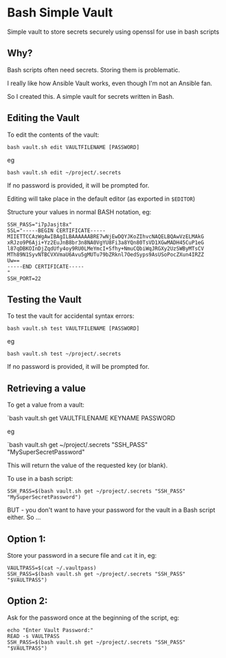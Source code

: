 # Bash Simple Vault

Simple vault to store secrets securely using openssl for use in bash scripts

## Why?

Bash scripts often need secrets. Storing them is problematic.

I really like how Ansible Vault works, even though I'm not an Ansible fan.

So I created this. A simple vault for secrets written in Bash.


## Editing the Vault

To edit the contents of the vault:

`bash vault.sh edit VAULTFILENAME [PASSWORD]`

eg

`bash vault.sh edit ~/project/.secrets`

If no password is provided, it will be prompted for.

Editing will take place in the default editor (as exported in `$EDITOR`)

Structure your values in normal BASH notation, eg:

```
SSH_PASS="i7pJasjt8x"
SSL="-----BEGIN CERTIFICATE-----
MIIETTCCAzWgAwIBAgILBAAAAAABRE7wNjEwDQYJKoZIhvcNAQELBQAwVzELMAkG
xRJzo9P6Aji+Yz2EuJnB8br3n8NA0VgYU8Fi3a8YQn80TsVD1XGwMADH45CuP1eG
l87qDBKOInDjZqdUfy4oy9RU0LMeYmcI+Sfhy+NmuCQbiWqJRGXy2UzSWByMTsCV
MTh89N1SyvNTBCVXVmaU6Avu5gMUTu79bZRknl7OedSyps9AsUSoPocZXun4IRZZ
Uw==
-----END CERTIFICATE-----
"
SSH_PORT=22
```

## Testing the Vault

To test the vault for accidental syntax errors:

`bash vault.sh test VAULTFILENAME [PASSWORD]`

eg

`bash vault.sh test ~/project/.secrets`

If no password is provided, it will be prompted for.

## Retrieving a value

To get a value from a vault:

`bash vault.sh get VAULTFILENAME KEYNAME PASSWORD

eg

`bash vault.sh get ~/project/.secrets "SSH_PASS" "MySuperSecretPassword"

This will return the value of the requested key (or blank).

To use in a bash script:

```
SSH_PASS=$(bash vault.sh get ~/project/.secrets "SSH_PASS" "MySuperSecretPassword")
```

BUT - you don't want to have your password for the vault in a Bash script either. So ...

Option 1:
---------

Store your password in a secure file and `cat` it in, eg:

```
VAULTPASS=$(cat ~/.vaultpass)
SSH_PASS=$(bash vault.sh get ~/project/.secrets "SSH_PASS" "$VAULTPASS")
```

Option 2:
---------

Ask for the password once at the beginning of the script, eg:

```
echo "Enter Vault Password:"
READ -s VAULTPASS
SSH_PASS=$(bash vault.sh get ~/project/.secrets "SSH_PASS" "$VAULTPASS")
```

